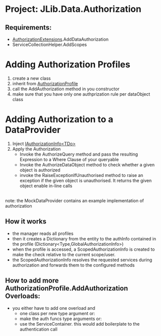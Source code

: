 ﻿# Project: JLib.Data.Authorization
## Requirements: 
- [AuthorizationExtensions](./AuthorizationExtensions.cs).AddDataAuthorization
- ServiceCollectionHelper.AddScopes

# Adding Authorization Profiles
1. create a new class
1. inherit from [AuthorizationProfile](AuthorizationProfile.cs)
1. call the AddAuthorization method in you constructor
1. make sure that you have only one authprization rule per dataObject class

# Adding Authorization to a DataProvider
1. Inject [IAuthorizationInfo\<TDo>](AuthorizationInfo.cs)
2. Apply the Authorization
   - Invoke the AuthorizeQuery method and pass the resulting Expression to a Where Clause of your queryable
   - Invoke the AuthorizeDataObject method to check whether a given object is authorized
   - invoke the RaiseExceptionIfUnauthorised method to raise an exception if the given object is unauthorised. It returns the given object enable in-line calls

<br/>note: the MockDataProvider contains an example implementation of authorization
   


## How it works
- the manager reads all profiles
- then it creates a Dictionary from the entity to the authInfo contained in the profile (Dictionary<Type,GlobalAuthorizationInfo>)
- when the profile is accessed, a ScopedAuthorizationInfo is created to make the check relative to the current scope/user.
- the ScopedAuthorizationInfo resolves the requested services during authorization and forwards them to the configured methods

## How to add more AuthorizationProfile.AddAuthorization Overloads:
- you either have to add one overload and
    - one class per new type argument or:
    - make the auth funcs type arguments or:
    - use the ServiceContainer. this would add boilerplate to the authentication call